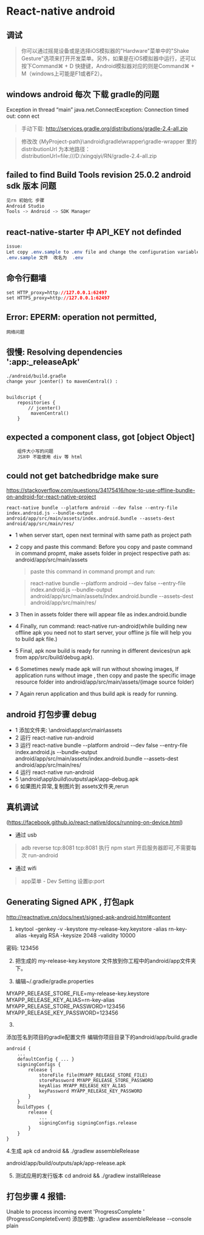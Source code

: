# React-native  android


## 调试

>你可以通过摇晃设备或是选择iOS模拟器的"Hardware"菜单中的"Shake Gesture"选项来打开开发菜单。另外，如果是在iOS模拟器中运行，还可以按下Command⌘ + D 快捷键，Android模拟器对应的则是Command⌘ + M（windows上可能是F1或者F2）。

## windows android 每次  下载 gradle的问题

Exception in thread “main” java.net.ConnectException: Connection timed out: conn
ect

> 手动下载:
http://services.gradle.org/distributions/gradle-2.4-all.zip

> 修改改 {MyProject-path}\android\gradle\wrapper\gradle-wrapper 里的 distributionUrl 为本地路径：
distributionUrl=file:///D:/xingqiyi/RN/gradle-2.4-all.zip



## failed to find Build Tools revision 25.0.2    android sdk 版本 问题

```css
见rn 初始化 步骤
Android Studio
Tools -> Android -> SDK Manager
```

## react-native-starter   中  API_KEY not definded

```css
issue:
Let copy .env.sample to .env file and change the configuration variables
.env.sample 文件  改名为  .env
```


## 命令行翻墙

```css
set HTTP_proxy=http://127.0.0.1:62497
set HTTPS_proxy=http://127.0.0.1:62497
```

## Error: EPERM: operation not permitted,

```
网络问题
```

## 很慢: Resolving dependencies ':app:_releaseApk'

```
./android/build.gradle
change your jcenter() to mavenCentral() :


buildscript {
    repositories {
        // jcenter()
         mavenCentral()
    }

```

## expected a component class, got [object Object]

```js
    组件大小写的问题
    JSX中 不能使用 div 等 html
```


## could not get batchedbridge make sure

https://stackoverflow.com/questions/34175416/how-to-use-offline-bundle-on-android-for-react-native-project

```
react-native bundle --platform android --dev false --entry-file index.android.js --bundle-output android/app/src/main/assets/index.android.bundle --assets-dest android/app/src/main/res/

```

- 1 when server start, open next terminal with same path as project path

- 2 copy and paste this command: Before you copy and paste command in command propmt, make assets folder in project respective path as: android/app/src/main/assets

  > paste this command in command prompt and run:

  > react-native bundle --platform android --dev false --entry-file index.android.js --bundle-output android/app/src/main/assets/index.android.bundle --assets-dest android/app/src/main/res/

- 3 Then in assets folder there will appear file as index.android.bundle

- 4 Finally, run command: react-native run-android(while building new offline apk you need not to start server, your offline js file will help you to build apk file.)

- 5 Final, apk now build is ready for running in different devices(run apk from app/src/build/debug.apk).

- 6 Sometimes newly made apk will run without showing images, If application runs without image , then copy and paste the specific image resource folder into android/app/src/main/assets/(image source folder)

- 7 Again rerun application and thus build apk is ready for running.


## android 打包步骤 debug

- 1 添加文件夹: \android\app\src\main\assets
- 2 运行 react-native run-android
- 3 运行 react-native bundle --platform android --dev false --entry-file index.android.js --bundle-output android/app/src/main/assets/index.android.bundle --assets-dest android/app/src/main/res/
- 4 运行 react-native run-android
- 5 \android\app\build\outputs\apk\app-debug.apk
- 6 如果图片异常,复制图片到 assets文件夹,rerun

## 真机调试 
 (https://facebook.github.io/react-native/docs/running-on-device.html)

-  通过 usb

> adb reverse tcp:8081 tcp:8081
> 执行 npm start 开启服务器即可,不需要每次 run-android 

- 通过 wifi

> app菜单 - Dev Setting 设置ip:port


## Generating Signed APK , 打包apk

http://reactnative.cn/docs/next/signed-apk-android.html#content

1. keytool -genkey -v -keystore my-release-key.keystore -alias rn-key-alias -keyalg RSA -keysize 2048 -validity 10000

 密码: 123456

2. 把生成的 my-release-key.keystore 文件放到你工程中的android/app文件夹下。

3. 编辑~/.gradle/gradle.properties

MYAPP_RELEASE_STORE_FILE=my-release-key.keystore
MYAPP_RELEASE_KEY_ALIAS=rn-key-alias
MYAPP_RELEASE_STORE_PASSWORD=123456
MYAPP_RELEASE_KEY_PASSWORD=123456

3.
添加签名到项目的gradle配置文件
编辑你项目目录下的android/app/build.gradle
```
android {
    ...
    defaultConfig { ... }
    signingConfigs {
        release {
            storeFile file(MYAPP_RELEASE_STORE_FILE)
            storePassword MYAPP_RELEASE_STORE_PASSWORD
            keyAlias MYAPP_RELEASE_KEY_ALIAS
            keyPassword MYAPP_RELEASE_KEY_PASSWORD
        }
    }
    buildTypes {
        release {
            ...
            signingConfig signingConfigs.release
        }
    }
}
```
4.生成 apk 
cd android && ./gradlew assembleRelease

android/app/build/outputs/apk/app-release.apk

5. 测试应用的发行版本
 cd android && ./gradlew installRelease



## 打包步骤 4 报错:
 Unable to process incoming event 'ProgressComplete ' (ProgressCompleteEvent)
添加参数:
 .\gradlew assembleRelease --console plain